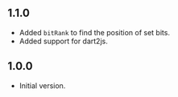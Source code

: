 ## 1.1.0

- Added `bitRank` to find the position of set bits.
- Added support for dart2js.

## 1.0.0

- Initial version.
